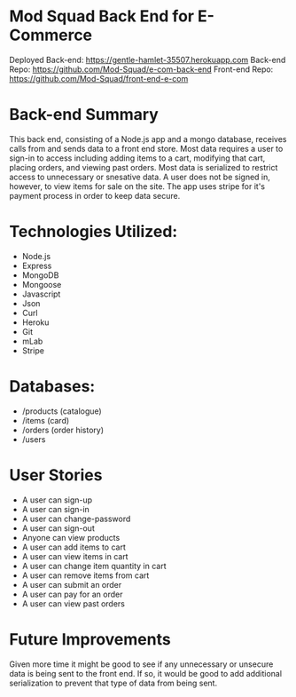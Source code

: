 # Mod Squad Back End for E-Commerce

Deployed Back-end: https://gentle-hamlet-35507.herokuapp.com
Back-end Repo: https://github.com/Mod-Squad/e-com-back-end
Front-end Repo: https://github.com/Mod-Squad/front-end-e-com

# Back-end Summary

This back end, consisting of a Node.js app and a mongo database, receives calls from and sends data to a front end store. Most data requires a user to sign-in to access including adding items to a cart, modifying that cart, placing orders, and viewing past orders. Most data is serialized to restrict access to unnecessary or snesative data. A user does not be signed in, however, to view items for sale on the site. The app uses stripe for it's payment process in order to keep data secure.

# Technologies Utilized:

- Node.js
- Express
- MongoDB
- Mongoose
- Javascript
- Json
- Curl
- Heroku
- Git
- mLab
- Stripe

# Databases:

- /products (catalogue)
- /items (card)
- /orders (order history)
- /users

# User Stories

- A user can sign-up
- A user can sign-in
- A user can change-password
- A user can sign-out
- Anyone can view products
- A user can add items to cart
- A user can view items in cart
- A user can change item quantity in cart
- A user can remove items from cart
- A user can submit an order
- A user can pay for an order
- A user can view past orders

# Future Improvements

Given more time it might be good to see if any unnecessary or unsecure data is being sent to the front end. If so, it would be good to add additional serialization to prevent that type of data from being sent.
